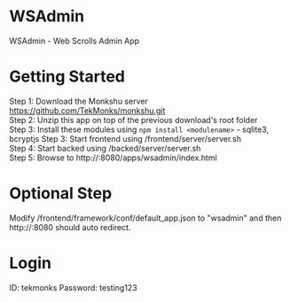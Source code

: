 # WSAdmin
WSAdmin - Web Scrolls Admin App

Getting Started
===============
Step 1: Download the Monkshu server https://github.com/TekMonks/monkshu.git  
Step 2: Unzip this app on top of the previous download's root folder  
Step 3: Install these modules using `npm install <modulename>` - sqlite3, bcryptjs
Step 3: Start frontend using <monkshu>/frontend/server/server.sh  
Step 4: Start backed using <monkshu>/backed/server/server.sh  
Step 5: Browse to http://<your IP>:8080/apps/wsadmin/index.html  

Optional Step
=============
Modify /frontend/framework/conf/default_app.json to "wsadmin" and then http://<your IP>:8080 should auto redirect.

Login
=====
ID: tekmonks
Password: testing123
